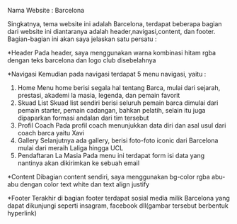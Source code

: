 Nama Website  : Barcelona

Singkatnya, tema website ini adalah Barcelona, terdapat beberapa bagian dari website ini diantaranya adalah header,navigasi,content, dan footer. Bagian-bagian ini akan saya jelaskan satu persatu :

*Header
Pada header, saya menggunakan warna kombinasi hitam rgba dengan teks barcelona dan logo club disebelahnya

*Navigasi
Kemudian pada navigasi terdapat 5 menu navigasi, yaitu :
1. Home
Menu home berisi segala hal tentang Barca, mulai dari sejarah, prestasi, akademi la masia, legenda, dan pemain favorit
2. Skuad List
Skuad list sendiri berisi seluruh pemain barca dimulai dari pemain starter, pemain cadangan, bahkan pelatih, selain itu juga dipaparkan formasi andalan dari tim tersebut
3. Profil Coach
Pada profil coach menunjukkan data diri dan asal usul dari coach barca yaitu Xavi 
4. Gallery
Selanjutnya ada gallery, berisi foto-foto iconic dari Barcelona mulai dari meraih Laliga hingga UCL
5. Pendaftaran La Masia
Pada menu ini terdapat form isi data yang nantinya akan dikirimkan ke sebuah email

*Content
Dibagian content sendiri, saya menggunakan bg-color rgba abu-abu dengan color text white dan text align justify

*Footer
Terakhir di bagian footer terdapat sosial media milik Barcelona yang dapat dikunjungi seperti insagram, facebook dll(gambar tersebut berbentuk hyperlink)

